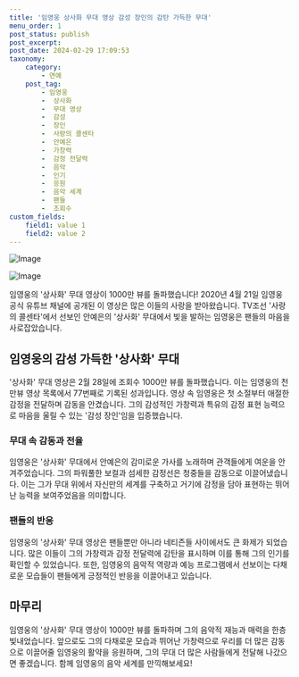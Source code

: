 ```yaml
---
title: '임영웅 상사화 무대 영상 감성 장인의 감탄 가득한 무대'
menu_order: 1
post_status: publish
post_excerpt: 
post_date: 2024-02-29 17:09:53
taxonomy:
    category:
        - 연예
    post_tag:
        - 임영웅
        -  상사화
        -  무대 영상
        -  감성
        -  장인
        -  사랑의 콜센타
        -  안예은
        -  가창력
        -  감정 전달력
        -  음악
        -  인기
        -  응원
        -  음악 세계
        -  팬들
        -  조회수
custom_fields:
    field1: value 1
    field2: value 2
---
```


![Image](https://mimgnews.pstatic.net/image/108/2024/02/29/0003217777_001_20240229070101169.jpg?type=w540)

![Image](https://ssl.pstatic.net/mimgnews/image/108/2024/02/29/0003217777_002_20240229070101389.jpg?type=w540)

임영웅의 '상사화' 무대 영상이 1000만 뷰를 돌파했습니다! 2020년 4월 21일 임영웅 공식 유튜브 채널에 공개된 이 영상은 많은 이들의 사랑을 받아왔습니다. TV조선 '사랑의 콜센타'에서 선보인 안예은의 '상사화' 무대에서 빛을 발하는 임영웅은 팬들의 마음을 사로잡았습니다.
## 임영웅의 감성 가득한 '상사화' 무대
'상사화' 무대 영상은 2월 28일에 조회수 1000만 뷰를 돌파했습니다. 이는 임영웅의 천만뷰 영상 목록에서 77번째로 기록된 성과입니다. 영상 속 임영웅은 첫 소절부터 애절한 감정을 전달하며 감동을 안겼습니다. 그의 감성적인 가창력과 특유의 감정 표현 능력으로 마음을 울릴 수 있는 '감성 장인'임을 입증했습니다.
### 무대 속 감동과 전율
임영웅은 '상사화' 무대에서 안예은의 감미로운 가사를 노래하며 관객들에게 여운을 안겨주었습니다. 그의 파워풀한 보컬과 섬세한 감정선은 청중들을 감동으로 이끌어냈습니다. 이는 그가 무대 위에서 자신만의 세계를 구축하고 거기에 감정을 담아 표현하는 뛰어난 능력을 보여주었음을 의미합니다.
### 팬들의 반응
임영웅의 '상사화' 무대 영상은 팬들뿐만 아니라 네티즌들 사이에서도 큰 화제가 되었습니다. 많은 이들이 그의 가창력과 감정 전달력에 감탄을 표시하며 이를 통해 그의 인기를 확인할 수 있었습니다. 또한, 임영웅의 음악적 역량과 예능 프로그램에서 선보이는 다채로운 모습들이 팬들에게 긍정적인 반응을 이끌어내고 있습니다.
## 마무리
임영웅의 '상사화' 무대 영상이 1000만 뷰를 돌파하며 그의 음악적 재능과 매력을 한층 빛내었습니다. 앞으로도 그의 다채로운 모습과 뛰어난 가창력으로 우리를 더 많은 감동으로 이끌어줄 임영웅의 활약을 응원하며, 그의 무대 더 많은 사람들에게 전달해 나갔으면 좋겠습니다. 함께 임영웅의 음악 세계를 만끽해보세요!
